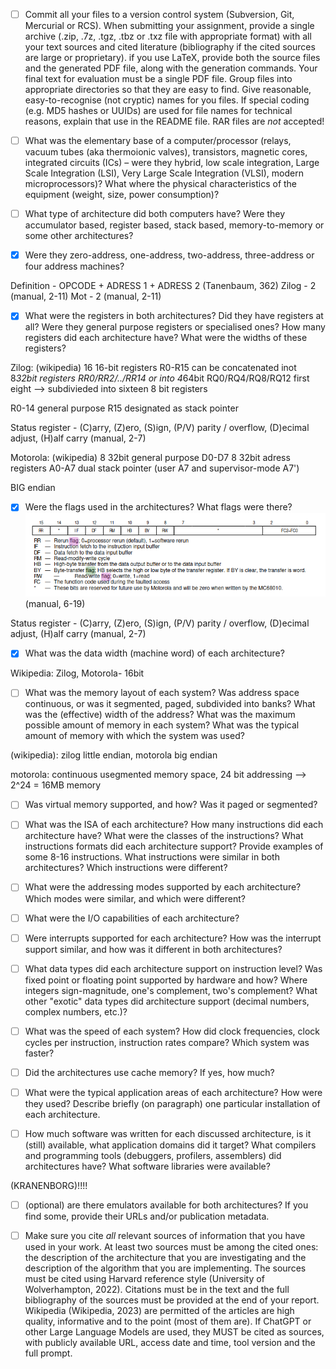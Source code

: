 - [ ] Commit all your files to a version control system (Subversion, Git,
Mercurial or RCS). When submitting your assignment, provide a single
archive (.zip, .7z, .tgz, .tbz or .txz file with appropriate format)
with all your text sources and cited literature (bibliography if the
cited sources are large or proprietary). if you use LaTeX, provide
both the source files and the generated PDF file, along with the
generation commands. Your final text for evaluation must be a single
PDF file. Group files into appropriate directories so that they are
easy to find. Give reasonable, easy-to-recognise (not cryptic) names
for you files. If special coding (e.g. MD5 hashes or UUIDs) are used
for file names for technical reasons, explain that use in the README
file. RAR files are *not* accepted!

- [ ] What was the elementary base of a computer/processor (relays,
vacuum tubes (aka thermoionic valves), transistors, magnetic cores,
integrated circuits (ICs) – were they hybrid, low scale integration,
Large Scale Integration (LSI), Very Large Scale Integration (VLSI),
modern microprocessors)? What where the physical characteristics of
the equipment (weight, size, power consumption)?

- [ ] What type of architecture did both computers have? Were they
accumulator based, register based, stack based, memory-to-memory or
some other architectures?

- [x] Were they zero-address, one-address, two-address, three-address or
four address machines?

Definition - OPCODE + ADRESS 1 + ADRESS 2 (Tanenbaum, 362)
Zilog - 2 (manual, 2-11)
Mot - 2 (manual, 2-11)



- [x] What were the registers in both architectures? Did they have
registers at all? Were they general purpose registers or specialised
ones? How many registers did each architecture have? What were the
widths of these registers?


Zilog: (wikipedia)
16 16-bit registers R0-R15
can be concatenated inot 8*32bit registers RR0/RR2/../RR14
or into 4*64bit RQ0/RQ4/RQ8/RQ12
first eight --> subdivieded into sixteen 8 bit registers

R0-14 general purpose
R15 designated as stack pointer

Status register - (C)arry, (Z)ero, (S)ign, (P/V) parity / overflow, (D)ecimal adjust, (H)alf carry (manual, 2-7)

Motorola: (wikipedia)
8 32bit general purpose D0-D7
8 32bit adress registers A0-A7
dual stack pointer (user A7 and supervisor-mode A7')

BIG endian


- [x] Were the flags used in the architectures? What flags were there?
![Motorola Flags](./imgs/motorola_flags.png) (manual, 6-19)

Status register - (C)arry, (Z)ero, (S)ign, (P/V) parity / overflow, (D)ecimal adjust, (H)alf carry (manual, 2-7)




- [x] What was the data width (machine word) of each architecture?

Wikipedia:
Zilog, Motorola- 16bit

- [ ] What was the memory layout of each system? Was address space
continuous, or was it segmented, paged, subdivided into banks? What was
the (effective) width of the address? What was the maximum possible
amount of memory in each system? What was the typical amount of memory
with which the system was used?

(wikipedia): 
zilog little endian, motorola big endian


motorola:
continuous usegmented memory space, 
24 bit addressing --> 2^24 = 16MB memory





- [ ] Was virtual memory supported, and how? Was it paged or segmented?

- [ ] What was the ISA of each architecture? How many instructions did
each architecture have? What were the classes of the instructions?
What instructions formats did each architecture support? Provide
examples of some 8-16 instructions. What instructions were similar in
both architectures? Which instructions were different?

- [ ] What were the addressing modes supported by each architecture?
Which modes were similar, and which were different?

- [ ] What were the I/O capabilities of each architecture?

- [ ] Were interrupts supported for each architecture? How was the
interrupt support similar, and how was it different in both
architectures?

- [ ] What data types did each architecture support on instruction
level? Was fixed point or floating point supported by hardware and
how? Where integers sign-magnitude, one's complement, two's
complement? What other "exotic" data types did architecture support
(decimal numbers, complex numbers, etc.)?

- [ ] What was the speed of each system? How did clock frequencies, clock
cycles per instruction, instruction rates compare? Which system was
faster?

- [ ] Did the architectures use cache memory? If yes, how much?

- [ ] What were the typical application areas of each architecture? How
were they used? Describe briefly (on paragraph) one particular
installation of each architecture.

- [ ] How much software was written for each discussed architecture, is
it (still) available, what application domains did it target? What
compilers and programming tools (debuggers, profilers, assemblers) did
architectures have? What software libraries were available?

(KRANENBORG)!!!!



- [ ] (optional) are there emulators available for both architectures?
If you find some, provide their URLs and/or publication metadata.

- [ ] Make sure you cite *all* relevant sources of information that you
have used in your work. At least two sources must be among the cited
ones: the description of the architecture that you are investigating
and the description of the algorithm that you are implementing. The
sources must be cited using Harvard reference style (University of
Wolverhampton, 2022). Citations must be in the text and the full
bibliography of the sources must be provided at the end of your
report. Wikipedia (Wikipedia, 2023) are permitted of the articles are
high quality, informative and to the point (most of them are). If
ChatGPT or other Large Language Models are used, they MUST be cited as
sources, with publicly available URL, access date and time, tool
version and the full prompt.